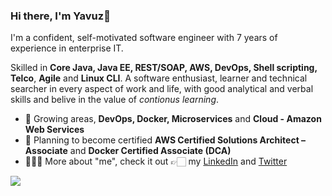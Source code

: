 ### Hi there, I'm **Yavuz**👋 

I'm a confident, self-motivated software engineer with 7 years of experience in enterprise IT.

Skilled in **Core Java, Java EE, REST/SOAP, AWS, DevOps, Shell scripting, Telco**, **Agile** and **Linux CLI**. A software enthusiast, learner and technical searcher in every aspect of work and life, with good analytical and verbal skills and belive in the value of *contionus learning*.

- 🐛 Growing areas, **DevOps, Docker, Microservices** and **Cloud - Amazon Web Services**
- 📜 Planning to become certified **AWS Certified Solutions Architect – Associate** and **Docker Certified Associate (DCA)**
- 👨🏻‍💻 More about "me", check it out 👉🏻 my [LinkedIn](https://linkedin.com/in/yspolat) and [Twitter](https://twitter.com/yspolat)

![](https://github-readme-stats.vercel.app/api/top-langs/?username=yspolat&layout=compact)


<!--
**yspolat/yspolat** is a ✨ _special_ ✨ repository because its `README.md` (this file) appears on your GitHub profile.

Here are some ideas to get you started:

- 👯 I’m looking to collaborate on ...
- 🤔 I’m looking for help with ...
- 💬 Ask me about ...
- 😄 Pronouns: ...
- ⚡ Fun fact: ...
-->
